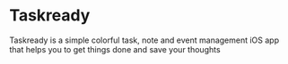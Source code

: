 # Taskready
Taskready is a simple colorful task, note and event management iOS app that helps you to get things done and save your thoughts
